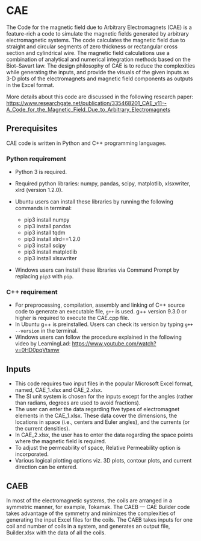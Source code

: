 # CAE

The Code for the magnetic field due to Arbitrary Electromagnets (CAE) is a feature-rich a code to simulate the magnetic fields generated by arbitrary electromagnetic systems. The code calculates the magnetic field due to straight and circular segments of zero thickness or rectangular cross section and cylindrical wire. The magnetic field calculations use a combination of analytical and numerical integration methods based on the Biot–Savart law. The design philosophy of CAE is to reduce the complexities while generating the inputs, and provide the visuals of the given inputs as 3-D plots of the electromagnets and magnetic field components as outputs in the Excel format.

More details about this code are discussed in the following research paper: 
https://www.researchgate.net/publication/335468201_CAE_v11--A_Code_for_the_Magnetic_Field_Due_to_Arbitrary_Electromagnets

## Prerequisites

CAE code is written in Python and C++ programming languages.

### Python requirement

- Python 3 is required.
- Required python libraries: numpy, pandas, scipy, matplotlib, xlsxwriter, xlrd (version 1.2.0).

- Ubuntu users can install these libraries by running the following commands in terminal:
  - pip3 install numpy
  - pip3 install pandas
  - pip3 install tqdm
  - pip3 install xlrd==1.2.0
  - pip3 install scipy
  - pip3 install matplotlib
  - pip3 install xlsxwriter
- Windows users can install these libraries via Command Prompt by replacing `pip3` with `pip`.

### C++ requirement

- For preprocessing, compilation, assembly and linking of C++ source code to generate an executable file, `g++` is used. g++ version 9.3.0 or higher is required to execute the CAE.cpp file.
- In Ubuntu g++ is preinstalled. Users can check its version by typing `g++ --version` in the terminal.
- Windows users can follow the procedure explained in the following video by LearningLad: https://www.youtube.com/watch?v=0HD0pqVtsmw

## Inputs

- This code requires two input files in the popular Microsoft Excel format, named, CAE_1.xlsx and CAE_2.xlsx. 
- The SI unit system is chosen for the inputs except for the angles (rather than radians, degrees are used to avoid fractions).
- The user can enter the data regarding five types of electromagnet elements in the CAE_1.xlsx. These data cover the dimensions, the locations in space (i.e., centers and Euler angles), and the currents (or the current densities).
- In CAE_2.xlsx, the user has to enter the data regarding the space points where the magnetic field is required. 
- To adjust the permeability of space, Relative Permeability option is incorporated.
- Various logical plotting options viz. 3D plots, contour plots, and current direction can be entered.

## CAEB

In most of the electromagnetic systems, the coils are arranged in a symmetric manner, for example, Tokamak. The CAEB — CAE Builder code takes advantage of the symmetry and minimizes the complexities of generating the input Excel files for the coils. The CAEB takes inputs for one coil and number of coils in a system, and generates an output file, Builder.xlsx with the data of all the coils.
